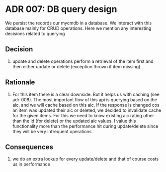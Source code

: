 # ADR 007: DB query design
We persist the records our mycmdb in a database. We interact with this database mainly for CRUD operations. Here we mention any interesting decisions related to querying

## Decision
1. update and delete operations perform a retrieval of the item first and then either update or delete (exception thrown if item missing)

## Rationale
1. For this item there is a clear downside. But it helps us with caching (see adr-008). The most important flow of this api is querying based on the aic, and we will cache based on this aic. If the response is changed cos an item was updated their aic or deleted, we decided to invalidate cache for the given items. For this we need to know existing aic rating other than the id (for delete) or the updated aic values. I value this functionality more than the performance hit during update/delete since they will be very infrequent operations

## Consequences
1. we do an extra lookup for every update/delete and that of course costs us in performance
